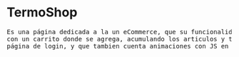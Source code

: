 <h1>TermoShop</h1>

<pre>
Es una página dedicada a la un eCommerce, que su funcionalidad es en la pagina de termos y vasos funciona
con un carrito donde se agrega, acumulando los articulos y tambien eliminandolos, también cuenta con la 
página de login, y que tambien cuenta animaciones con JS en la pagina de bienvenida y about us.

</pre>
